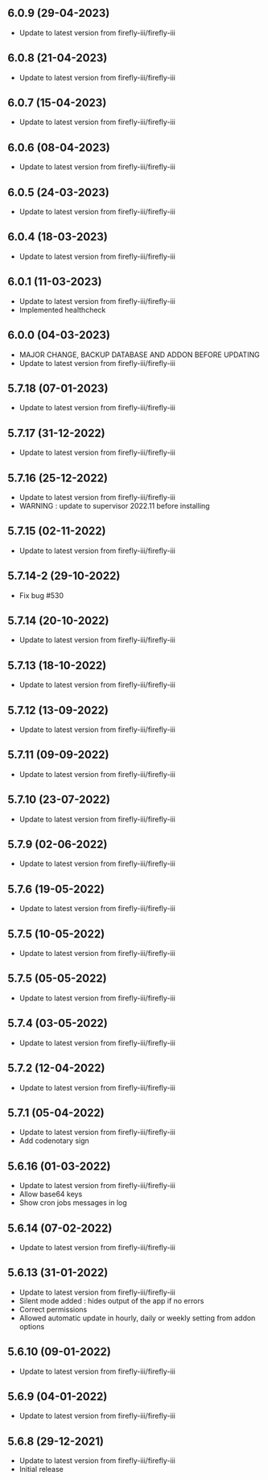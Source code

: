 
## 6.0.9 (29-04-2023)
- Update to latest version from firefly-iii/firefly-iii

## 6.0.8 (21-04-2023)
- Update to latest version from firefly-iii/firefly-iii

## 6.0.7 (15-04-2023)
- Update to latest version from firefly-iii/firefly-iii

## 6.0.6 (08-04-2023)
- Update to latest version from firefly-iii/firefly-iii

## 6.0.5 (24-03-2023)
- Update to latest version from firefly-iii/firefly-iii

## 6.0.4 (18-03-2023)
- Update to latest version from firefly-iii/firefly-iii

## 6.0.1 (11-03-2023)
- Update to latest version from firefly-iii/firefly-iii
- Implemented healthcheck

## 6.0.0 (04-03-2023)
- MAJOR CHANGE, BACKUP DATABASE AND ADDON BEFORE UPDATING
- Update to latest version from firefly-iii/firefly-iii

## 5.7.18 (07-01-2023)
- Update to latest version from firefly-iii/firefly-iii

## 5.7.17 (31-12-2022)
- Update to latest version from firefly-iii/firefly-iii

## 5.7.16 (25-12-2022)
- Update to latest version from firefly-iii/firefly-iii
- WARNING : update to supervisor 2022.11 before installing

## 5.7.15 (02-11-2022)
- Update to latest version from firefly-iii/firefly-iii
## 5.7.14-2 (29-10-2022)
- Fix bug #530

## 5.7.14 (20-10-2022)
- Update to latest version from firefly-iii/firefly-iii

## 5.7.13 (18-10-2022)
- Update to latest version from firefly-iii/firefly-iii

## 5.7.12 (13-09-2022)
- Update to latest version from firefly-iii/firefly-iii

## 5.7.11 (09-09-2022)
- Update to latest version from firefly-iii/firefly-iii

## 5.7.10 (23-07-2022)
- Update to latest version from firefly-iii/firefly-iii

## 5.7.9 (02-06-2022)
- Update to latest version from firefly-iii/firefly-iii

## 5.7.6 (19-05-2022)
- Update to latest version from firefly-iii/firefly-iii

## 5.7.5 (10-05-2022)
- Update to latest version from firefly-iii/firefly-iii

## 5.7.5 (05-05-2022)
- Update to latest version from firefly-iii/firefly-iii

## 5.7.4 (03-05-2022)
- Update to latest version from firefly-iii/firefly-iii

## 5.7.2 (12-04-2022)
- Update to latest version from firefly-iii/firefly-iii

## 5.7.1 (05-04-2022)
- Update to latest version from firefly-iii/firefly-iii
- Add codenotary sign

## 5.6.16 (01-03-2022)

- Update to latest version from firefly-iii/firefly-iii
- Allow base64 keys
- Show cron jobs messages in log

## 5.6.14 (07-02-2022)

- Update to latest version from firefly-iii/firefly-iii

## 5.6.13 (31-01-2022)

- Update to latest version from firefly-iii/firefly-iii
- Silent mode added : hides output of the app if no errors
- Correct permissions
- Allowed automatic update in hourly, daily or weekly setting from addon options

## 5.6.10 (09-01-2022)

- Update to latest version from firefly-iii/firefly-iii

## 5.6.9 (04-01-2022)

- Update to latest version from firefly-iii/firefly-iii

## 5.6.8 (29-12-2021)

- Update to latest version from firefly-iii/firefly-iii
- Initial release
